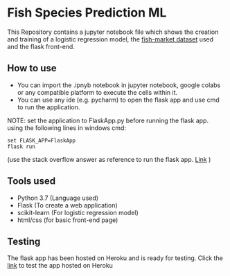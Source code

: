 # Fish Species Prediction ML

This Repository contains a jupyter notebook file which shows the creation and training of a logistic regression model, the [fish-market dataset](https://www.kaggle.com/aungpyaeap/fish-market) used and the flask front-end.

## How to use

* You can import the .ipnyb notebook in jupyter notebook, google colabs or any compatible platform to execute the cells within it.
* You can use any ide (e.g. pycharm) to open the flask app and use cmd to run the application.

NOTE: set the application to FlaskApp.py before running the flask app. using the following lines in windows cmd:
```
set FLASK_APP=FlaskApp
flask run
```
(use the stack overflow answer as reference to run the flask app. [Link](https://stackoverflow.com/a/57400523/6795246) )

## Tools used
* Python 3.7 (Language used)
* Flask (To create a web application)
* scikit-learn (For logistic regression model)
* html/css (for basic front-end page)

## Testing

The flask app has been hosted on Heroku and is ready for testing. Click the [link](https://fish-species-prediction-ml.herokuapp.com/) to test the app hosted on Heroku
